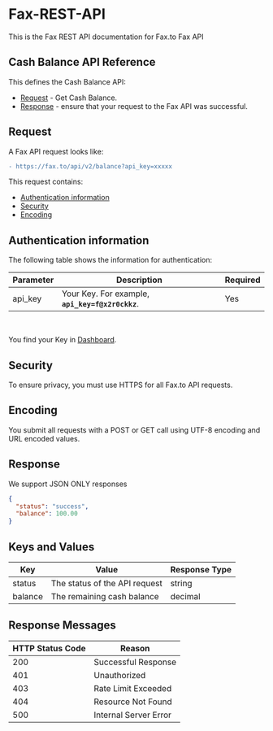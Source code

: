 # Fax-REST-API
This is the Fax REST API documentation for Fax.to Fax API

## Cash Balance API Reference

This defines the Cash Balance API:

* [Request](#request) - Get Cash Balance.
* [Response](#response) - ensure that your request to the Fax API was successful.

## Request

A Fax API request looks like:
```diff
- https://fax.to/api/v2/balance?api_key=xxxxx
```
This request contains:

* [Authentication information](#authentication-information)
* [Security](#security)
* [Encoding](#encoding)

## Authentication information

The following table shows the information for authentication:

| **Parameter** | **Description**                                                                                      | **Required** |
| ------------- | ---------------------------------------------------------------------------------------------------- | ------------ |
| api_key       | Your Key. For example, **```api_key=f@x2r0ckkz```**.                                                     | Yes          |

<br>

You find your Key in [Dashboard](https://api.fax.to/dashboard).

## Security

To ensure privacy, you must use HTTPS for all Fax.to API requests.

## Encoding

You submit all requests with a POST or GET call using UTF-8 encoding and URL encoded values.

## Response

We support JSON ONLY responses

```json
{
  "status": "success",
  "balance": 100.00
}
```

## Keys and Values

| **Key** | **Value**                           | **Response Type** |
| ------- | ----------------------------------- | ----------------- |
| status  | The status of the API request       | string            |
| balance | The remaining cash balance          | decimal           |

## Response Messages

| **HTTP Status Code** | **Reason**            |
| -------------------- | --------------------- |
| 200                  | Successful Response   |
| 401                  | Unauthorized          |
| 403                  | Rate Limit Exceeded   |
| 404                  | Resource Not Found    |
| 500                  | Internal Server Error |

